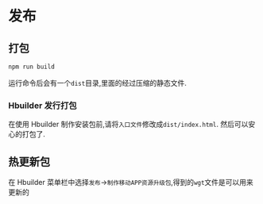 # 发布

## 打包

```bash
npm run build
```

运行命令后会有一个`dist`目录,里面的经过压缩的静态文件.

### Hbuilder 发行打包

在使用 Hbuilder 制作安装包前,请将`入口文件`修改成`dist/index.html`.
然后可以安心的打包了.

## 热更新包

在 Hbuilder 菜单栏中选择`发布`->`制作移动APP资源升级包`,得到的`wgt`文件是可以用来更新的
